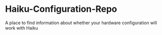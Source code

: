 # Haiku-Configuration-Repo
A place to find information about whether your hardware configuration will work with Haiku
